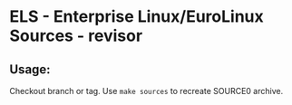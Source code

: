 # ELS - Enterprise Linux/EuroLinux Sources - revisor
 
## Usage:
  Checkout branch or tag. Use `make sources` to recreate  SOURCE0 archive.
